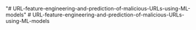 "# URL-feature-engineering-and-prediction-of-malicious-URLs-using-ML-models" 
#   U R L - f e a t u r e - e n g i n e e r i n g - a n d - p r e d i c t i o n - o f - m a l i c i o u s - U R L s - u s i n g - M L - m o d e l s  
 
